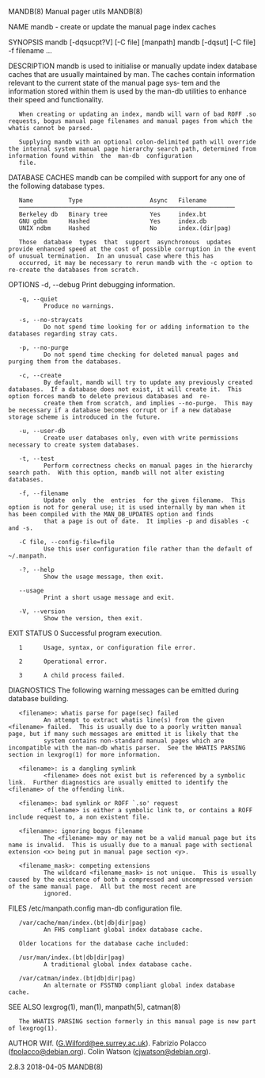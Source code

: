 MANDB(8)                                                                                  Manual pager utils                                                                                  MANDB(8)

NAME
       mandb - create or update the manual page index caches

SYNOPSIS
       mandb [-dqsucpt?V] [-C file] [manpath]
       mandb [-dqsut] [-C file] -f filename ...

DESCRIPTION
       mandb  is used to initialise or manually update index database caches that are usually maintained by man.  The caches contain information relevant to the current state of the manual page sys‐
       tem and the information stored within them is used by the man-db utilities to enhance their speed and functionality.

       When creating or updating an index, mandb will warn of bad ROFF .so requests, bogus manual page filenames and manual pages from which the whatis cannot be parsed.

       Supplying mandb with an optional colon-delimited path will override the internal system manual page hierarchy search path, determined from information found within  the  man-db  configuration
       file.

DATABASE CACHES
       mandb can be compiled with support for any one of the following database types.

       Name          Type                   Async   Filename
       ─────────────────────────────────────────────────────────────
       Berkeley db   Binary tree            Yes     index.bt
       GNU gdbm      Hashed                 Yes     index.db
       UNIX ndbm     Hashed                 No      index.(dir|pag)

       Those  database  types  that  support  asynchronous  updates  provide enhanced speed at the cost of possible corruption in the event of unusual termination.  In an unusual case where this has
       occurred, it may be necessary to rerun mandb with the -c option to re-create the databases from scratch.

OPTIONS
       -d, --debug
              Print debugging information.

       -q, --quiet
              Produce no warnings.

       -s, --no-straycats
              Do not spend time looking for or adding information to the databases regarding stray cats.

       -p, --no-purge
              Do not spend time checking for deleted manual pages and purging them from the databases.

       -c, --create
              By default, mandb will try to update any previously created databases.  If a database does not exist, it will create it.  This option forces mandb to delete previous databases and  re-
              create them from scratch, and implies --no-purge.  This may be necessary if a database becomes corrupt or if a new database storage scheme is introduced in the future.

       -u, --user-db
              Create user databases only, even with write permissions necessary to create system databases.

       -t, --test
              Perform correctness checks on manual pages in the hierarchy search path.  With this option, mandb will not alter existing databases.

       -f, --filename
              Update  only  the  entries  for the given filename.  This option is not for general use; it is used internally by man when it has been compiled with the MAN_DB_UPDATES option and finds
              that a page is out of date.  It implies -p and disables -c and -s.

       -C file, --config-file=file
              Use this user configuration file rather than the default of ~/.manpath.

       -?, --help
              Show the usage message, then exit.

       --usage
              Print a short usage message and exit.

       -V, --version
              Show the version, then exit.

EXIT STATUS
       0      Successful program execution.

       1      Usage, syntax, or configuration file error.

       2      Operational error.

       3      A child process failed.

DIAGNOSTICS
       The following warning messages can be emitted during database building.

       <filename>: whatis parse for page(sec) failed
              An attempt to extract whatis line(s) from the given <filename> failed.  This is usually due to a poorly written manual page, but if many such messages are emitted it is likely that the
              system contains non-standard manual pages which are incompatible with the man-db whatis parser.  See the WHATIS PARSING section in lexgrog(1) for more information.

       <filename>: is a dangling symlink
              <filename> does not exist but is referenced by a symbolic link.  Further diagnostics are usually emitted to identify the <filename> of the offending link.

       <filename>: bad symlink or ROFF `.so' request
              <filename> is either a symbolic link to, or contains a ROFF include request to, a non existent file.

       <filename>: ignoring bogus filename
              The <filename> may or may not be a valid manual page but its name is invalid.  This is usually due to a manual page with sectional extension <x> being put in manual page section <y>.

       <filename_mask>: competing extensions
              The wildcard <filename_mask> is not unique.  This is usually caused by the existence of both a compressed and uncompressed version of the same manual page.  All but the most recent are
              ignored.

FILES
       /etc/manpath.config
              man-db configuration file.

       /var/cache/man/index.(bt|db|dir|pag)
              An FHS compliant global index database cache.

       Older locations for the database cache included:

       /usr/man/index.(bt|db|dir|pag)
              A traditional global index database cache.

       /var/catman/index.(bt|db|dir|pag)
              An alternate or FSSTND compliant global index database cache.

SEE ALSO
       lexgrog(1), man(1), manpath(5), catman(8)

       The WHATIS PARSING section formerly in this manual page is now part of lexgrog(1).

AUTHOR
       Wilf. (G.Wilford@ee.surrey.ac.uk).
       Fabrizio Polacco (fpolacco@debian.org).
       Colin Watson (cjwatson@debian.org).

2.8.3                                                                                         2018-04-05                                                                                      MANDB(8)
